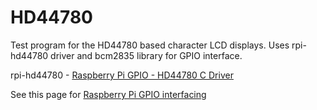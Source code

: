 HD44780
=======

Test program for the HD44780 based character LCD displays.
Uses rpi-hd44780 driver and bcm2835 library for GPIO interface.

rpi-hd44780 - [Raspberry Pi GPIO - HD44780 C Driver](https://github.com/vinniefranco/rpi-hd44780)

See this page for [Raspberry Pi GPIO interfacing](http://www.combinatorialdesign.com/boards/Raspberry_Pi/)
